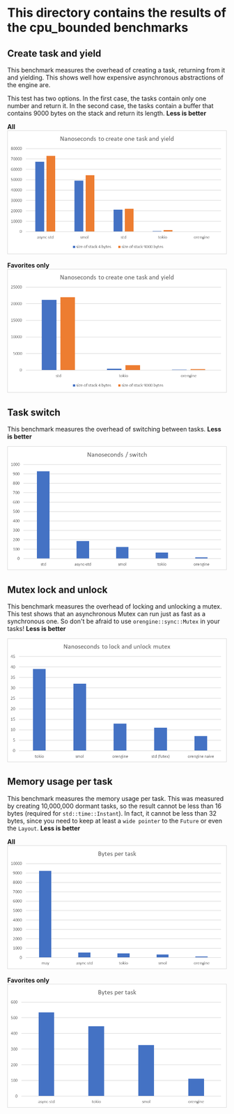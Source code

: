 # This directory contains the results of the cpu_bounded benchmarks

## Create task and yield

This benchmark measures the overhead of creating a task, returning from it and yielding.
This shows well how expensive asynchronous abstractions of the engine are.

This test has two options. In the first case, the tasks contain only one number
and return it. In the second case, the tasks contain a buffer that contains
9000 bytes on the stack and return its length.
__Less is better__

__All__
![create_task_and_yield.png](images/create_task_and_yield.png)

__Favorites only__
![images/create_task_and_yield_favorites.png](images/create_task_and_yield_favorites.png)

## Task switch

This benchmark measures the overhead of switching between tasks.
__Less is better__

![images/task_switch.png](images/task_switch.png)

## Mutex lock and unlock

This benchmark measures the overhead of locking and unlocking a mutex.
This test shows that an asynchronous Mutex can run just as fast as a
synchronous one. So don't be afraid to use `orengine::sync::Mutex` in your tasks!
__Less is better__

![images/mutex_lock_unlock.png](images/mutex_lock_unlock.png)

## Memory usage per task

This benchmark measures the memory usage per task. This was measured by creating 10,000,000 dormant tasks,
so the result cannot be less than 16 bytes (required for `std::time::Instant`).
In fact, it cannot be less than 32 bytes, since you need to keep at least a `wide pointer` to the `Future`
or even the `Layout`.
__Less is better__

__All__
![images/memory_usage_per_task_all.png](images/memory_usage_per_task_all.png)

__Favorites only__
![images/memory_usage_per_task_favorites_only.png](images/memory_usage_per_task_favorites_only.png)
